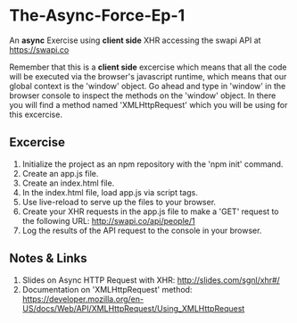 # The-Async-Force-Ep-1
An **async** Exercise using **client side** XHR accessing the swapi API at https://swapi.co

Remember that this is a **client side** excercise which means that all the code will be executed via the browser's javascript runtime, which means that our global context is the 'window' object.  Go ahead and type in 'window' in the browser console to inspect the methods on the 'window' object.  In there you will find a method named 'XMLHttpRequest' which you will be using for this excercise.

## Excercise
1. Initialize the project as an npm repository with the 'npm init' command.
2. Create an app.js file.
3. Create an index.html file.
4. In the index.html file, load app.js via script tags.
5. Use live-reload to serve up the files to your browser.
6. Create your XHR requests in the app.js file to make a 'GET' request
   to the following URL: http://swapi.co/api/people/1
7. Log the results of the API request to the console in your browser.

## Notes & Links
1. Slides on Async HTTP Request with XHR: http://slides.com/sgnl/xhr#/
1. Documentation on 'XMLHttpRequest' method:
https://developer.mozilla.org/en-US/docs/Web/API/XMLHttpRequest/Using_XMLHttpRequest
